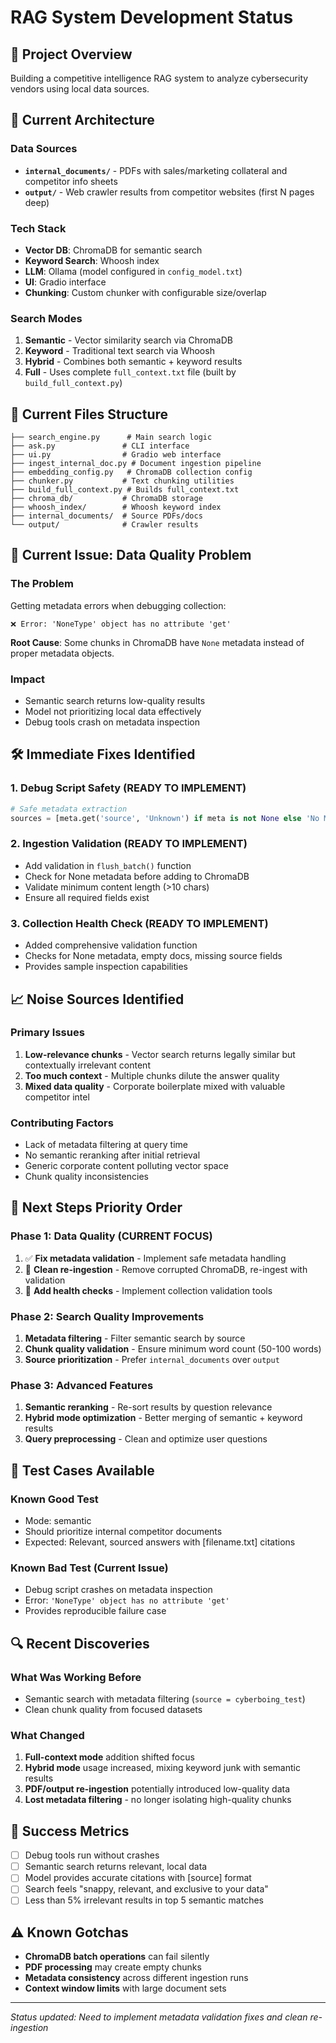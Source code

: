 # RAG System Development Status

## 🎯 Project Overview
Building a competitive intelligence RAG system to analyze cybersecurity vendors using local data sources.

## 📁 Current Architecture

### Data Sources
- **`internal_documents/`** - PDFs with sales/marketing collateral and competitor info sheets
- **`output/`** - Web crawler results from competitor websites (first N pages deep)

### Tech Stack
- **Vector DB**: ChromaDB for semantic search
- **Keyword Search**: Whoosh index
- **LLM**: Ollama (model configured in `config_model.txt`)
- **UI**: Gradio interface
- **Chunking**: Custom chunker with configurable size/overlap

### Search Modes
1. **Semantic** - Vector similarity search via ChromaDB
2. **Keyword** - Traditional text search via Whoosh
3. **Hybrid** - Combines both semantic + keyword results
4. **Full** - Uses complete `full_context.txt` file (built by `build_full_context.py`)

## 🔧 Current Files Structure
```
├── search_engine.py      # Main search logic
├── ask.py               # CLI interface
├── ui.py                # Gradio web interface
├── ingest_internal_doc.py # Document ingestion pipeline
├── embedding_config.py   # ChromaDB collection config
├── chunker.py           # Text chunking utilities
├── build_full_context.py # Builds full_context.txt
├── chroma_db/           # ChromaDB storage
├── whoosh_index/        # Whoosh keyword index
├── internal_documents/  # Source PDFs/docs
└── output/              # Crawler results
```

## 🚨 Current Issue: Data Quality Problem

### The Problem
Getting metadata errors when debugging collection:
```
❌ Error: 'NoneType' object has no attribute 'get'
```

**Root Cause**: Some chunks in ChromaDB have `None` metadata instead of proper metadata objects.

### Impact
- Semantic search returns low-quality results
- Model not prioritizing local data effectively
- Debug tools crash on metadata inspection

## 🛠️ Immediate Fixes Identified

### 1. Debug Script Safety (READY TO IMPLEMENT)
```python
# Safe metadata extraction
sources = [meta.get('source', 'Unknown') if meta is not None else 'No Metadata' for meta in metadatas]
```

### 2. Ingestion Validation (READY TO IMPLEMENT)
- Add validation in `flush_batch()` function
- Check for None metadata before adding to ChromaDB
- Validate minimum content length (>10 chars)
- Ensure all required fields exist

### 3. Collection Health Check (READY TO IMPLEMENT)
- Added comprehensive validation function
- Checks for None metadata, empty docs, missing source fields
- Provides sample inspection capabilities

## 📈 Noise Sources Identified

### Primary Issues
1. **Low-relevance chunks** - Vector search returns legally similar but contextually irrelevant content
2. **Too much context** - Multiple chunks dilute the answer quality
3. **Mixed data quality** - Corporate boilerplate mixed with valuable competitor intel

### Contributing Factors
- Lack of metadata filtering at query time
- No semantic reranking after initial retrieval
- Generic corporate content polluting vector space
- Chunk quality inconsistencies

## 🎯 Next Steps Priority Order

### Phase 1: Data Quality (CURRENT FOCUS)
1. ✅ **Fix metadata validation** - Implement safe metadata handling
2. 🔄 **Clean re-ingestion** - Remove corrupted ChromaDB, re-ingest with validation
3. 🔄 **Add health checks** - Implement collection validation tools

### Phase 2: Search Quality Improvements
1. **Metadata filtering** - Filter semantic search by source
2. **Chunk quality validation** - Ensure minimum word count (50-100 words)
3. **Source prioritization** - Prefer `internal_documents` over `output`

### Phase 3: Advanced Features
1. **Semantic reranking** - Re-sort results by question relevance
2. **Hybrid mode optimization** - Better merging of semantic + keyword results
3. **Query preprocessing** - Clean and optimize user questions

## 🧪 Test Cases Available

### Known Good Test
- Mode: semantic
- Should prioritize internal competitor documents
- Expected: Relevant, sourced answers with [filename.txt] citations

### Known Bad Test (Current Issue)
- Debug script crashes on metadata inspection
- Error: `'NoneType' object has no attribute 'get'`
- Provides reproducible failure case

## 🔍 Recent Discoveries

### What Was Working Before
- Semantic search with metadata filtering (`source = cyberboing_test`)
- Clean chunk quality from focused datasets

### What Changed
1. **Full-context mode** addition shifted focus
2. **Hybrid mode** usage increased, mixing keyword junk with semantic results
3. **PDF/output re-ingestion** potentially introduced low-quality data
4. **Lost metadata filtering** - no longer isolating high-quality chunks

## 🚀 Success Metrics
- [ ] Debug tools run without crashes
- [ ] Semantic search returns relevant, local data
- [ ] Model provides accurate citations with [source] format
- [ ] Search feels "snappy, relevant, and exclusive to your data"
- [ ] Less than 5% irrelevant results in top 5 semantic matches

## ⚠️ Known Gotchas
- **ChromaDB batch operations** can fail silently
- **PDF processing** may create empty chunks
- **Metadata consistency** across different ingestion runs
- **Context window limits** with large document sets

---
*Status updated: Need to implement metadata validation fixes and clean re-ingestion*
